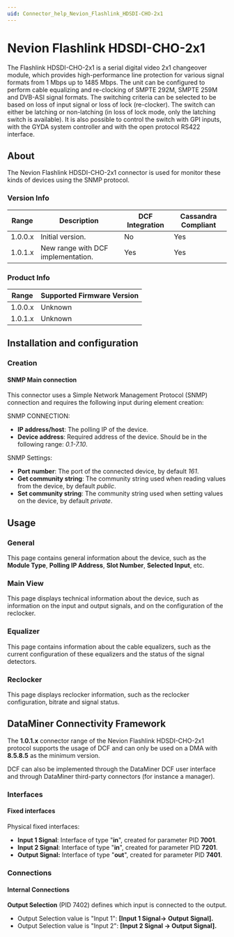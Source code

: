 ```yaml
---
uid: Connector_help_Nevion_Flashlink_HDSDI-CHO-2x1
---
```


# Nevion Flashlink HDSDI-CHO-2x1

The Flashlink HDSDI-CHO-2x1 is a serial digital video 2x1 changeover module, which provides high-performance line protection for various signal formats from 1 Mbps up to 1485 Mbps. The unit can be configured to perform cable equalizing and re-clocking of SMPTE 292M, SMPTE 259M and DVB-ASI signal formats. The switching criteria can be selected to be based on loss of input signal or loss of lock (re-clocker). The switch can either be latching or non-latching (in loss of lock mode, only the latching switch is available). It is also possible to control the switch with GPI inputs, with the GYDA system controller and with the open protocol RS422 interface.

## About

The Nevion Flashlink HDSDI-CHO-2x1 connector is used for monitor these kinds of devices using the SNMP protocol.

### Version Info

| Range     | Description                        | DCF Integration     | Cassandra Compliant     |
|------------------|------------------------------------|---------------------|-------------------------|
| 1.0.0.x          | Initial version.                   | No                  | Yes                     |
| 1.0.1.x          | New range with DCF implementation. | Yes                 | Yes                     |

### Product Info

| Range | Supported Firmware Version |
|------------------|-----------------------------|
| 1.0.0.x          | Unknown                     |
| 1.0.1.x          | Unknown                     |

## Installation and configuration

### Creation

#### SNMP Main connection

This connector uses a Simple Network Management Protocol (SNMP) connection and requires the following input during element creation:

SNMP CONNECTION:

- **IP address/host**: The polling IP of the device.
- **Device address**: Required address of the device. Should be in the following range: *0.1-7.10*.

SNMP Settings:

- **Port number**: The port of the connected device, by default *161*.
- **Get community string**: The community string used when reading values from the device, by default *public*.
- **Set community string**: The community string used when setting values on the device, by default *private*.

## Usage

### General

This page contains general information about the device, such as the **Module Type**, **Polling IP Address**, **Slot Number**, **Selected Input**, etc.

### Main View

This page displays technical information about the device, such as information on the input and output signals, and on the configuration of the reclocker.

### Equalizer

This page contains information about the cable equalizers, such as the current configuration of these equalizers and the status of the signal detectors.

### Reclocker

This page displays reclocker information, such as the reclocker configuration, bitrate and signal status.

## DataMiner Connectivity Framework

The **1.0.1.x** connector range of the Nevion Flashlink HDSDI-CHO-2x1 protocol supports the usage of DCF and can only be used on a DMA with **8.5.8.5** as the minimum version.

DCF can also be implemented through the DataMiner DCF user interface and through DataMiner third-party connectors (for instance a manager).

### Interfaces

#### Fixed interfaces

Physical fixed interfaces:

- **Input 1 Signal**: Interface of type "**in**", created for parameter PID **7001**.
- **Input 2 Signal**: Interface of type "**in**", created for parameter PID **7201**.
- **Output Signal:** Interface of type "**out**", created for parameter PID **7401**.

### Connections

#### Internal Connections

**Output Selection** (PID 7402) defines which input is connected to the output.

- Output Selection value is "Input 1": **\[Input 1 Signal-\>** **Output** **Signal\].**
- Output Selection value is "Input 2": **\[Input 2 Signal -\> Output Signal\].**
